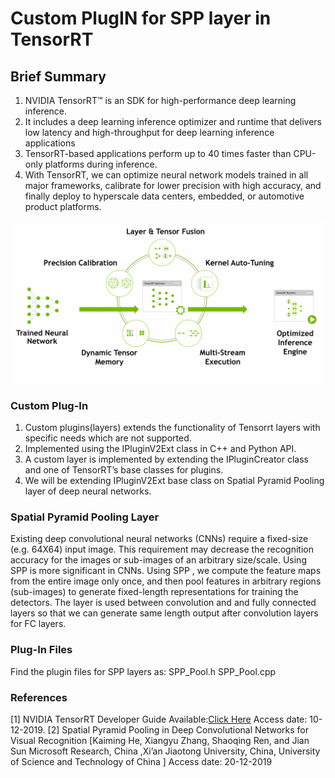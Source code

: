 # Custom PlugIN for SPP layer in TensorRT

## Brief Summary


1. NVIDIA TensorRT™ is an SDK for high-performance deep learning inference.
2. It includes a deep learning inference optimizer and runtime that delivers low latency and high-throughput for deep learning inference applications
3. TensorRT-based applications perform up to 40 times faster than CPU-only platforms during inference. 
4. With TensorRT, we can optimize neural network models trained in all major frameworks, calibrate for lower precision with high accuracy, and finally deploy to hyperscale data centers, embedded, or automotive product platforms.

<p align="center">
  <img src="trt-info.png">
</p>

### Custom Plug-In 

1. Custom plugins(layers) extends the functionality of Tensorrt layers with specific needs which are not supported.
2. Implemented using the IPluginV2Ext class in C++ and Python API.
3. A custom layer is implemented by extending the IPluginCreator class and one of TensorRT’s base classes for plugins.
4. We will be extending IPluginV2Ext base class on Spatial Pyramid Pooling
layer of deep neural networks.

### Spatial Pyramid Pooling Layer

Existing deep convolutional neural networks (CNNs) require a fixed-size (e.g. 64X64) input image. This requirement may decrease the recognition accuracy for the images or sub-images of an arbitrary size/scale.
Using SPP is more significant in CNNs. Using SPP , we compute the feature maps from the entire image only once, and then pool features in arbitrary regions (sub-images) to generate fixed-length representations for training the detectors.
The layer is used between convolution and and fully connected layers so that we can generate same length output after convolution layers for FC layers.

### Plug-In Files

Find the plugin files for SPP layers as:
SPP_Pool.h
SPP_Pool.cpp

### References


[1]   NVIDIA TensorRT  Developer Guide 
Available:[Click Here](https://docs.nvidia.com/deeplearning/sdk/tensorrt-developer-guide/index.html) 
Access date: 10-12-2019.
[2] Spatial Pyramid Pooling in Deep Convolutional Networks for Visual Recognition [Kaiming He, Xiangyu Zhang, Shaoqing Ren, and Jian Sun Microsoft Research, China ,Xi’an Jiaotong University, China, University of Science and Technology of China ] Access date: 20-12-2019


